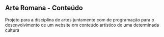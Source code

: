 ## Arte Romana - Conteúdo

Projeto para a disciplina de artes juntamente com de programação para o desenvolvimento de um website om conteúdo artístico de uma determinada cultura
